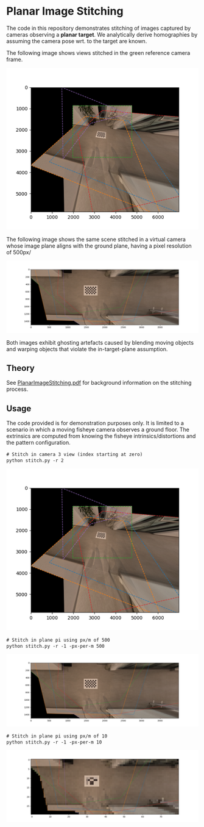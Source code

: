 # Planar Image Stitching

The code in this repository demonstrates stitching of images captured by cameras observing a **planar target**. We analytically derive homographies by assuming the camera pose wrt. to the target are known.

The following image shows views stitched in the green reference camera frame. 

![](etc/stitch-cam3.png)

The following image shows the same scene stitched in a virtual camera whose image plane aligns with the ground plane, having a pixel resolution of 500px/

![](etc/stitch-pi-500.png)

Both images exhibit ghosting artefacts caused by blending moving objects and warping objects that violate the in-target-plane assumption. 

## Theory

See [PlanarImageStitching.pdf](PlanarImageStitching.pdf) for background information on the stitching process.

## Usage

The code provided is for demonstration purposes only. It is limited to a scenario in which a moving fisheye camera observes a ground floor. The extrinsics are computed from knowing the fisheye intrinsics/distortions and the pattern configuration.

```shell
# Stitch in camera 3 view (index starting at zero)
python stitch.py -r 2
```

![](etc/stitch-cam3.png)

```shell
# Stitch in plane pi using px/m of 500
python stitch.py -r -1 -px-per-m 500
```

![](etc/stitch-pi-500.png)

```shell
# Stitch in plane pi using px/m of 10
python stitch.py -r -1 -px-per-m 10
```

![](etc/stitch-pi-10.png)
